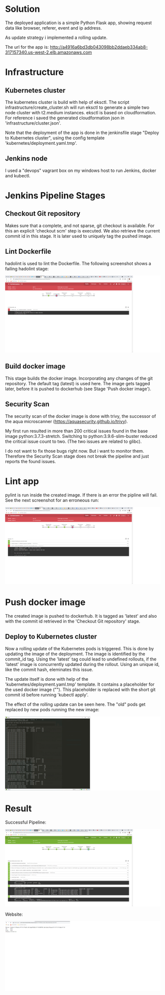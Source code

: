 
# Solution

The deployed application is a simple Python Flask app, showing request data like browser, referer, event and ip address.

As update strategy i implemented a rolling update.

The url for the app is: <http://a4916a6bd3db043098bb2ddaeb334ab8-317157340.us-west-2.elb.amazonaws.com>

# Infrastructure

## Kubernetes cluster

The kubernetes cluster is build with help of eksctl. The script infrastructure/create_cluster.sh will run eksctl to generate a simple two node cluster with t2.medium instances. eksctl is based on cloudformation. For reference i saved the generated cloudformation json in 'infrastructure/cluster.json'.

Note that the deployment of the app is done in the jenkinsfile stage "Deploy to Kubernetes cluster", using the config template 'kubernetes/deployment.yaml.tmp'.

## Jenkins node

I used a "devops" vagrant box on my windows host to run Jenkins, docker and kubectl.


# Jenkins Pipeline Stages

## Checkout Git repository

Makes sure that a complete, and not sparse, git checkout is available. For this an explicit 'checkout scm' step is executed. We also retrieve the current commit id in this stage. It is later used to uniquely tag the pushed image.

## Lint Dockerfile

hadolint is used to lint the Dockerfile. The following screenshot shows a failing hadolint stage:

![Failed hadolint stage](/screenshots/hadolint_failing.png)

## Build docker image

This stage builds the docker image. Incorporating any changes of the git repository. The default tag (latest) is used here. The image gets tagged later, before it is pushed to dockerhub (see Stage 'Push docker image').

## Security Scan

The security scan of the docker image is done with trivy, the successor of the aqua microscanner (https://aquasecurity.github.io/trivy).

My first run resulted in more than 200 critical issues found in the base image python:3.7.3-stretch. Switching to python:3.9.6-slim-buster reduced the critical issue count to two. (The two issues are related to glibc).

I do not want to fix those bugs right now. But i want to monitor them. Therefore the Security Scan stage does not break the pipeline and just reports the found issues.

# Lint app

pylint is run inside the created image. If there is an error the pipline will fail. See the next screenshot for an erroneous run:

![Failed pylint stage](/screenshots/pylint_failing.png)

# Push docker image

The created image is pushed to dockerhub. It is tagged as 'latest' and also with the commit id retrieved in the 'Checkout Git repository' stage.


## Deploy to Kubernetes cluster

Now a rolling update of the Kubernetes pods is triggered. This is done by updating the image of the deployment. The image is identified by the commit_id tag. Using the 'latest' tag could lead to undefined rollouts, if the 'latest' image is concurrently updated during the rollout. Using an unique id, like the commit hash, eleminates this issue.

The update itself is done with help of the 'kubernetes/deployment.yaml.tmp' template. It contains a placeholder for the used docker image ("<IMAGE>"). This placeholder is replaced with the short git commit id before running 'kubectl apply'.

The effect of the rolling update can be seen here. The "old" pods get replaced by new pods running the new image:

![Rolling update](/screenshots/rolling_update.png)


# Result

Successful Pipeline:

![Successful Build](/screenshots/successful_build.png)

Website:

![Website](/screenshots/deployed_website.png)
